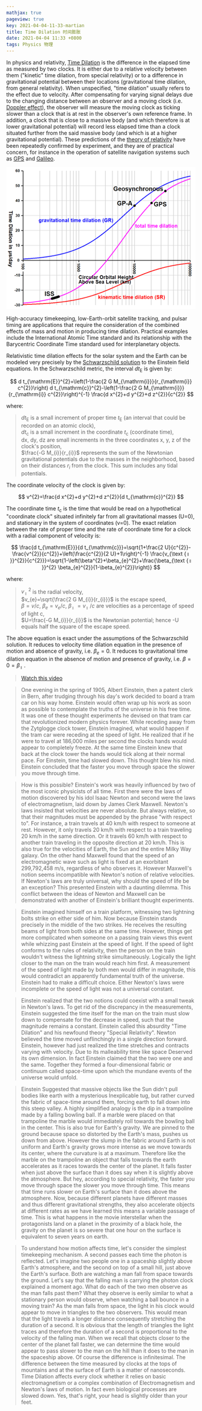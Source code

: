 ```yaml
---
mathjax: true
pageview: true
key: 2021-04-04-11-33-martian
title: Time Dilation 时间膨胀
date: 2021-04-04 11:33 +0800
tags: Physics 物理
---
```


In physics and relativity, [Time Dilation](https://en.wikipedia.org/wiki/Time_dilation) is the difference in the elapsed time as measured by two clocks. It is either due to a relative velocity between them ("kinetic" time dilation, from special relativity) or to a difference in gravitational potential between their locations (gravitational time dilation, from general relativity). When unspecified, "time dilation" usually refers to the effect due to velocity. After compensating for varying signal delays due to the changing distance between an observer and a moving clock (i.e. [Doppler effect](https://en.wikipedia.org/wiki/Doppler_effect)), the observer will measure the moving clock as ticking slower than a clock that is at rest in the observer's own reference frame. In addition, a clock that is close to a massive body (and which therefore is at lower gravitational potential) will record less elapsed time than a clock situated further from the said massive body (and which is at a higher gravitational potential). These predictions of the [theory of relativity](https://en.wikipedia.org/wiki/Theory_of_relativity) have been repeatedly confirmed by experiment, and they are of practical concern, for instance in the operation of satellite navigation systems such as [GPS](https://en.wikipedia.org/wiki/GPS) and [Galileo](https://en.wikipedia.org/wiki/Galileo_(satellite_navigation)).

![Time Dilation vs Orbital Height](/assets/images/td.png)

High-accuracy timekeeping, low-Earth-orbit satellite tracking, and pulsar timing are applications that require the consideration of the combined effects of mass and motion in producing time dilation. Practical examples include the International Atomic Time standard and its relationship with the Barycentric Coordinate Time standard used for interplanetary objects.

Relativistic time dilation effects for the solar system and the Earth can be modeled very precisely by the [Schwarzschild solution](https://en.wikipedia.org/wiki/Schwarzschild_solution) to the Einstein field equations. In the Schwarzschild metric, the interval $d t_{\mathrm{E}}$ is given by:

$$
d t_{\mathrm{E}}^{2}=\left(1-\frac{2 G M_{\mathrm{i}}}{r_{\mathrm{i}} c^{2}}\right) d t_{\mathrm{c}}^{2}-\left(1-\frac{2 G M_{\mathrm{i}}}{r_{\mathrm{i}} c^{2}}\right)^{-1} \frac{d x^{2}+d y^{2}+d z^{2}}{c^{2}}
$$

where:

> $d t_{\mathrm{E}}$ is a small increment of proper time $t_{\mathrm{E}}$ (an interval that could be recorded on an atomic clock),  
> $d t_{\mathrm{c}}$ is a small increment in the coordinate $t_{\mathrm{c}}$ (coordinate time),  
> dx, dy, dz are small increments in the three coordinates x, y, z of the clock's position,  
> $\frac{-G M_{i}}{r_{i}}$ represents the sum of the Newtonian gravitational potentials due to the masses in the neighborhood, based on their distances ${r_{i}}$ from the clock. This sum includes any tidal potentials.

The coordinate velocity of the clock is given by:

$$
v^{2}=\frac{d x^{2}+d y^{2}+d z^{2}}{d t_{\mathrm{c}}^{2}}
$$

The coordinate time $t_{\mathrm{c}}$ is the time that would be read on a hypothetical "coordinate clock" situated infinitely far from all gravitational masses (U=0), and stationary in the system of coordinates (v=0). The exact relation between the rate of proper time and the rate of coordinate time for a clock with a radial component of velocity is:

$$
\frac{d t_{\mathrm{E}}}{d t_{\mathrm{c}}}=\sqrt{1+\frac{2 U}{c^{2}}-\frac{v^{2}}{c^{2}}+\left(\frac{c^{2}}{2 U}+1\right)^{-1} \frac{v_{\text {॥ }}^{2}}{c^{2}}}=\sqrt{1-\left(\beta^{2}+\beta_{e}^{2}+\frac{\beta_{\text {॥ }}^{2} \beta_{e}^{2}}{1-\beta_{e}^{2}}\right)}
$$

where:

> $v_{\text {॥ }}^{2}$ is the radial velocity,  
> $v_{e}=\sqrt{\frac{2 G M_{i}}{r_{i}}}$ is the escape speed,  
> $\beta=v / c$, $\beta_{e}=v_{e} / c$, $\beta_{\text {॥ }}=v_{\text {॥ }} / c$ are velocities as a percentage of speed of light c,  
> $U=\frac{-G M_{i}}{r_{i}}$ is the Newtonian potential; hence -U equals half the square of the escape speed.

The above equation is exact under the assumptions of the Schwarzschild solution. It reduces to velocity time dilation equation in the presence of motion and absence of gravity, i.e. $\beta_{e}=0$. It reduces to gravitational time dilation equation in the absence of motion and presence of gravity, i.e. $\beta=0=\beta_{\text {॥ }}$.

> [Watch this video](https://www.youtube.com/watch?v=yuD34tEpRFw)

> One evening in the spring of 1905, Albert Einstein, then a patent clerk in Bern, after trudging through his day's work decided to board a tram car on his way home. Einstein would often wrap up his work as soon as possible to contemplate the truths of the universe in his free time. It was one of these thought experiments he devised on that tram car that revolutionized modern physics forever. While receding away from the Zytglogge clock tower, Einstein imagined, what would happen if the tram car were receding at the speed of light. He realized that if he were to travel at 186,000 miles per second the clocks hands would appear to completely freeze. At the same time Einstein knew that back at the clock tower the hands would tick along at their normal pace. For Einstein, time had slowed down. This thought blew his mind. Einstein concluded that the faster you move through space the slower you move through time.

> How is this possible? Einstein's work was heavily influenced by two of the most iconic physicists of all time. First there were the laws of motion discovered by his idol Isaac Newton and second were the laws of electromagnetism, laid down by James Clerk Maxwell. Newton's laws insisted that velocities are never absolute. But always relative, so that their magnitudes must be appended by the phrase "with respect to". For instance, a train travels at 40 km/h with respect to someone at rest. However, it only travels 20 km/h with respect to a train traveling 20 km/h in the same direction. Or it travels 60 km/h with respect to another train traveling in the opposite direction at 20 km/h. This is also true for the velocities of Earth, the Sun and the entire Milky Way galaxy. On the other hand Maxwell found that the speed of an electromagnetic wave such as light is fixed at an exorbitant 299,792,458 m/s, regardless of who observes it. However Maxwell's notion seems incompatible with Newton's notion of relative velocities. If Newton's laws are truly universal, why should the speed of life be an exception? This presented Einstein with a daunting dilemma. This conflict between the ideas of Newton and Maxwell can be demonstrated with another of Einstein's brilliant thought experiments.

> Einstein imagined himself on a train platform, witnessing two lightning bolts strike on either side of him. Now because Einstein stands precisely in the middle of the two strikes. He receives the resulting beams of light from both sides at the same time. However, things get more complicated when someone on a passing train views this event while whizzing past Einstein at the speed of light. If the speed of light conforms to the rules of relativity, then the person on the train wouldn't witness the lightning strike simultaneously. Logically the light closer to the man on the train would reach him first. A measurement of the speed of light made by both men would differ in magnitude, this would contradict an apparently fundamental truth of the universe. Einstein had to make a difficult choice. Either Newton's laws were incomplete or the speed of light was not a universal constant.

> Einstein realized that the two notions could coexist with a small tweak in Newton's laws. To get rid of the discrepancy in the measurements, Einstein suggested the time itself for the man on the train must slow down to compensate for the decrease in speed, such that the magnitude remains a constant. Einstein called this absurdity "Time Dilation" and his newfound theory "Special Relativity". Newton believed the time moved unflinchingly in a single direction forward. Einstein, however had just realized the time stretches and contracts varying with velocity. Due to its malleability time like space Deserved its own dimension. In fact Einstein claimed that the two were one and the same.  Together they formed a four-dimensional fabric or continuum called space-time upon which the mundane events of the universe would unfold.

> Einstein Suggested that massive objects like the Sun didn't pull bodies like earth with a mysterious Inexplicable tug, but rather curved the fabric of space-time around them, forcing earth to fall down into this steep valley. A highly simplified analogy is the dip in a trampoline made by a falling bowling ball. If a marble were placed on that trampoline the marble would immediately roll towards the bowling ball in the center. This is also true for Earth's gravity. We are pinned to the ground because space so distorted by the Earth's mass, pushes us down from above. However the slump in the fabric around Earth is not uniform and Earth's gravity grows more intense as we move towards its center, where the curvature is at a maximum. Therefore like the marble on the trampoline an object that falls towards the earth accelerates as it races towards the center of the planet. It falls faster when just above the surface than it does say when it is slightly above the atmosphere. But hey, according to special relativity, the faster you move through space the slower you move through time. This means that time runs slower on Earth's surface than it does above the atmosphere. Now, because different planets have different masses and thus different gravitational strengths, they also accelerate objects at different rates as we have learned this means a variable passage of time. This is what happens in the movie interstellar when the protagonists land on a planet in the proximity of a black hole, the gravity on the planet is so severe that one hour on the surface is equivalent to seven years on earth.

> To understand how motion affects time, let's consider the simplest timekeeping mechanism. A second passes each time the photon is reflected. Let's imagine two people one in a spaceship slightly above Earth's atmosphere, and the second on top of a small hill, just above the Earth's surface. Both are watching a man fall from space towards the ground. Let's say that the falling man is carrying the photon clock explained a moment ago. What do each of the two men observe as the man falls past them? What they observe is eerily similar to what a stationary person would observe, when watching a ball bounce in a moving train? As the man falls from space, the light in his clock would appear to move in triangles to the two observers. This would mean that the light travels a longer distance consequently stretching the duration of a second. It is obvious that the length of triangles the light traces and therefore the duration of a second is proportional to the velocity of the falling man. When we recall that objects closer to the center of the planet fall faster, we can determine the time would appear to pass slower to the man on the hill than it does to the man in the spaceship above. Of course the difference is infinitesimal. The difference between the time measured by clocks at the tops of mountains and at the surface of Earth is a matter of nanoseconds. Time Dilation affects every clock whether it relies on basic electromagnetism or a complex combination of Electromagnetism and Newton's laws of motion. In fact even biological processes are slowed down. Yes, that's right, your head is slightly older than your feet.

<!--more-->
